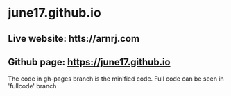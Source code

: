 # june17.github.io

## Live website: htts://arnrj.com

## Github page: https://june17.github.io

The code in gh-pages branch is the minified code. Full code can be seen in 'fullcode' branch
